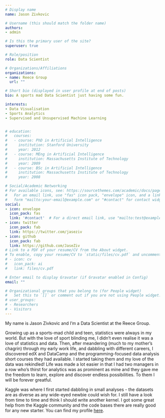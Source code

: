 ```yaml
---
# Display name
name: Jason Zivkovic

# Username (this should match the folder name)
authors:
- admin

# Is this the primary user of the site?
superuser: true

# Role/position
role: Data Scientist

# Organizations/Affiliations
organizations:
- name: Reece Group
  url: ""

# Short bio (displayed in user profile at end of posts)
bio: A sports mad Data Scientist just having some fun.

interests:
- Data Visualisation
- Sports Analytics
- Supervised and Unsupervised Machine Learning


# education:
#   courses:
#   - course: PhD in Artificial Intelligence
#     institution: Stanford University
#     year: 2012
#   - course: MEng in Artificial Intelligence
#     institution: Massachusetts Institute of Technology
#     year: 2009
#   - course: BSc in Artificial Intelligence
#     institution: Massachusetts Institute of Technology
#     year: 2008

# Social/Academic Networking
# For available icons, see: https://sourcethemes.com/academic/docs/page-builder/#icons
#   For an email link, use "fas" icon pack, "envelope" icon, and a link in the
#   form "mailto:your-email@example.com" or "#contact" for contact widget.
social:
- icon: envelope
  icon_pack: fas
  link: '#contact'  # For a direct email link, use "mailto:test@example.org".
- icon: twitter
  icon_pack: fab
  link: https://twitter.com/jaseziv
- icon: github
  icon_pack: fab
  link: https://github.com/JaseZiv
# Link to a PDF of your resume/CV from the About widget.
# To enable, copy your resume/CV to `static/files/cv.pdf` and uncomment the lines below.
# - icon: cv
#   icon_pack: ai
#   link: files/cv.pdf

# Enter email to display Gravatar (if Gravatar enabled in Config)
email: ""

# Organizational groups that you belong to (for People widget)
#   Set this to `[]` or comment out if you are not using People widget.
# user_groups:
# - Researchers
# - Visitors
---
```


My name is Jason Zivkovic and I’m a Data Scientist at the Reece Group.

Growing up as a sports-mad child and teen, statistics were always in my world. But with the love of sport blinding me, I didn’t even realise it was a love of statistics and data. Then, after meandering (much to my mother’s chagrin) through my early work life, and dabbling with different careers, I discovered edX and DataCamp and the programming-focused data analysis short courses they had available. I started taking them and my love of the data was rekindled! Life was made a lot easier in that I had two managers in a row who’s thirst for analytics was as prominent as mine and they gave me the freedom to learn, explore and discover endless possibilities. To them I will be forever greatful.

Kaggle was where I first started dabbling in small analyses - the datasets are as diverse as any wide-eyed newbie could wish for. I still have a look from time to time and think I should write another kernel. I got some great help from the Kaggle community and the code bases there are really good for any new starter. You can find my profile [here](https://www.kaggle.com/jaseziv83).
